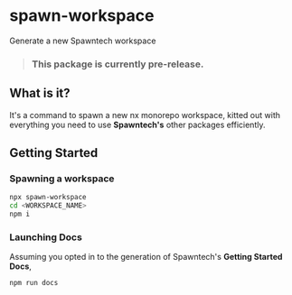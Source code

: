 # spawn-workspace

Generate a new Spawntech workspace

> ### This package is currently pre-release.

## What is it?

It's a command to spawn a new nx monorepo workspace, kitted out with everything you need to use **Spawntech's** other packages efficiently.

## Getting Started

### Spawning a workspace

```bash
npx spawn-workspace
cd <WORKSPACE_NAME>
npm i
```

### Launching Docs

Assuming you opted in to the generation of Spawntech's **Getting Started Docs**,

```bash
npm run docs
```
